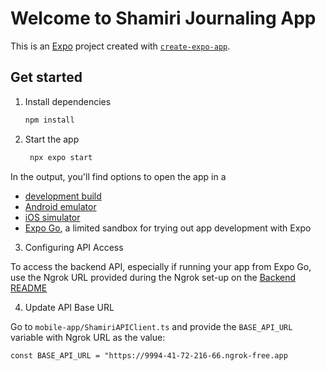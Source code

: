 # Welcome to Shamiri Journaling App

This is an [Expo](https://expo.dev) project created with [`create-expo-app`](https://www.npmjs.com/package/create-expo-app).

## Get started

1. Install dependencies

   ```bash
   npm install
   ```

2. Start the app

   ```bash
    npx expo start
   ```

In the output, you'll find options to open the app in a

- [development build](https://docs.expo.dev/develop/development-builds/introduction/)
- [Android emulator](https://docs.expo.dev/workflow/android-studio-emulator/)
- [iOS simulator](https://docs.expo.dev/workflow/ios-simulator/)
- [Expo Go](https://expo.dev/go), a limited sandbox for trying out app development with Expo

3. Configuring API Access

To access the backend API, especially if running your app from Expo Go, use the Ngrok URL provided during the Ngrok set-up on the [Backend README](backend/README.md)

4. Update API Base URL

Go to `mobile-app/ShamiriAPIClient.ts` and provide the `BASE_API_URL` variable with Ngrok URL as the value:

`const BASE_API_URL = "https://9994-41-72-216-66.ngrok-free.app`